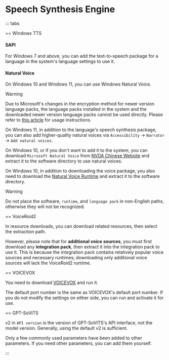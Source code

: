 # Speech Synthesis Engine

::: tabs

== Windows TTS

#### SAPI

For Windows 7 and above, you can add the text-to-speech package for a language in the system's language settings to use it.

#### Natural Voice

On Windows 10 and Windows 11, you can use Windows Natural Voice.

>[!WARNING]
>Due to Microsoft's changes in the encryption method for newer version language packs, the language packs installed in the system and the downloaded newer version language packs cannot be used directly. Please refer to [this article](https://www.patreon.com/posts/fixing-use-of-on-133196054) for usage instructions.

On Windows 11, in addition to the language's speech synthesis package, you can also add higher-quality natural voices via `Accessibility` -> `Narrator` -> `Add natural voices`.

On Windows 10, or if you don't want to add it to the system, you can download `Microsoft Natural Voice` from [NVDA Chinese Website](https://www.nvdacn.com/index.php/tts.html) and extract it to the software directory to use natural voices. 

On Windows 10, in addition to downloading the voice package, you also need to download the [Natural Voice Runtime](https://lunatranslator.org/Resource/microsoft.cognitiveservices.speech) and extract it to the software directory. 

>[!WARNING]
>Do not place the software, `runtime`, and `language pack` in non-English paths, otherwise they will not be recognized.

== VoiceRoid2

In resource downloads, you can download related resources, then select the extraction path.

However, please note that for **additional voice sources**, you must first download any **integration pack**, then extract it into the integration pack to use it. This is because the integration pack contains relatively popular voice sources and necessary runtimes; downloading only additional voice sources will lack the VoiceRoid2 runtime.

== VOICEVOX

You need to download [VOICEVOX](https://github.com/VOICEVOX/voicevox/releases) and run it.

The default port number is the same as VOICEVOX's default port number. If you do not modify the settings on either side, you can run and activate it for use.

== GPT-SoVITS

v2 in `API version` is the version of GPT-SoVITS's API interface, not the model version. Generally, using the default v2 is sufficient.

Only a few commonly used parameters have been added to other parameters. If you need other parameters, you can add them yourself.

:::